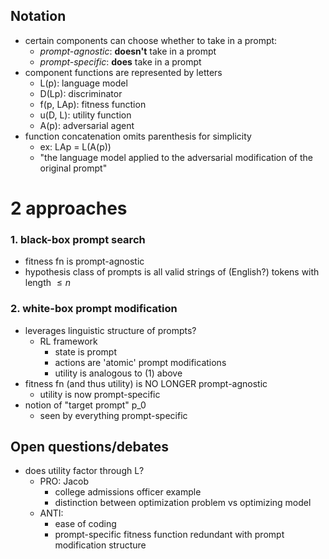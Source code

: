 ## Notation
- certain components can choose whether to take in a prompt:
    - *prompt-agnostic*: **doesn't** take in a prompt
    - *prompt-specific*: **does** take in a prompt
- component functions are represented by letters
    - L(p): language model
    - D(Lp): discriminator
    - f(p, LAp): fitness function
    - u(D, L): utility function
    - A(p): adversarial agent
- function concatenation omits parenthesis for simplicity
    - ex: LAp = L(A(p))
    - "the language model applied to the adversarial modification of the original prompt"

# 2 approaches

### 1. black-box prompt search
- fitness fn is prompt-agnostic
- hypothesis class of prompts is all valid strings of (English?) tokens with length $\leq n$

### 2. white-box prompt modification
- leverages linguistic structure of prompts?
    - RL framework
        - state is prompt
        - actions are 'atomic' prompt modifications
        - utility is analogous to (1) above
- fitness fn (and thus utility) is NO LONGER prompt-agnostic
    - utility is now prompt-specific
- notion of "target prompt" p_0
    - seen by everything prompt-specific

## Open questions/debates
- does utility factor through L?
    - PRO: Jacob
        - college admissions officer example
        - distinction between optimization problem vs optimizing model
    - ANTI: 
        - ease of coding
        - prompt-specific fitness function redundant with prompt modification structure